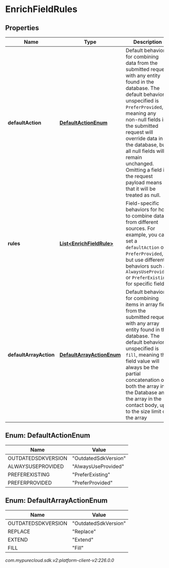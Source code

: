 # EnrichFieldRules


## Properties

| Name | Type | Description | Notes |
| ------------ | ------------- | ------------- | ------------- |
| **defaultAction** | [**DefaultActionEnum**](#Enum--DefaultActionEnum) | Default behavior for combining data from the submitted request with any entity found in the database. The default behavior if unspecified is `PreferProvided`, meaning any non-null fields in the submitted request will override data in the database, but all null fields will remain unchanged. Omitting a field in the request payload means that it will be treated as null. |  [optional] |
| **rules** | [**List&lt;EnrichFieldRule&gt;**](EnrichFieldRule) | Field-specific behaviors for how to combine data from different sources. For example, you can set a `defaultAction` of `PreferProvided`, but use different behaviors such as `AlwaysUseProvided` or `PreferExisting` for specific fields. |  [optional] |
| **defaultArrayAction** | [**DefaultArrayActionEnum**](#Enum--DefaultArrayActionEnum) | Default behavior for combining items in array field from the submitted request with any array entity found in the database. The default behavior if unspecified is `fill`, meaning the field value will always be the partial concatenation of both the array in the Database and the array in the contact body, up to the size limit of the array |  [optional] |


## Enum: DefaultActionEnum

| Name | Value |
| ---- | ----- |
| OUTDATEDSDKVERSION | &quot;OutdatedSdkVersion&quot; | 
| ALWAYSUSEPROVIDED | &quot;AlwaysUseProvided&quot; | 
| PREFEREXISTING | &quot;PreferExisting&quot; | 
| PREFERPROVIDED | &quot;PreferProvided&quot; | 


## Enum: DefaultArrayActionEnum

| Name | Value |
| ---- | ----- |
| OUTDATEDSDKVERSION | &quot;OutdatedSdkVersion&quot; | 
| REPLACE | &quot;Replace&quot; | 
| EXTEND | &quot;Extend&quot; | 
| FILL | &quot;Fill&quot; | 




_com.mypurecloud.sdk.v2:platform-client-v2:226.0.0_
